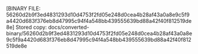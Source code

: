 [BINARY FILE: 56260d2b9f3ed4831293d10d4753f2fd05e248d0cea4b28af43a0a8e9c5f9a4420d683f376eb8d47995c94f4a548bb439555639bd88a42f40f812519de8e]
Stored copy: docs/converted-binary/56260d2b9f3ed4831293d10d4753f2fd05e248d0cea4b28af43a0a8e9c5f9a4420d683f376eb8d47995c94f4a548bb439555639bd88a42f40f812519de8e
